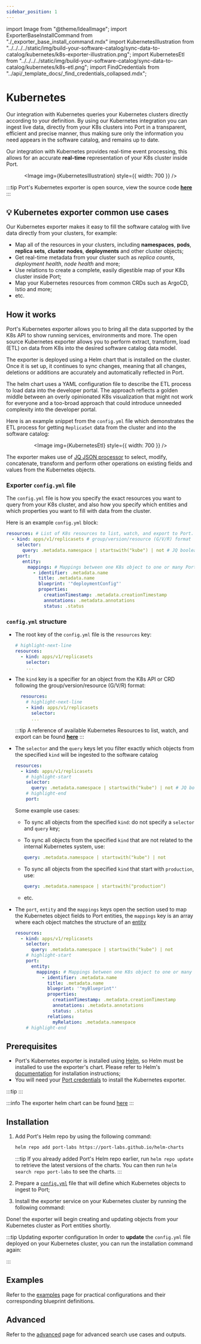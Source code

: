 ```yaml
---
sidebar_position: 1
---
```


import Image from "@theme/IdealImage";
import ExporterBaseInstallCommand from "./\_exporter_base_install_command.mdx"
import KubernetesIllustration from "../../../../static/img/build-your-software-catalog/sync-data-to-catalog/kubernetes/k8s-exporter-illustration.png";
import KubernetesEtl from "../../../../static/img/build-your-software-catalog/sync-data-to-catalog/kubernetes/k8s-etl.png";
import FindCredentials from "../api/\_template_docs/\_find_credentials_collapsed.mdx";

# Kubernetes

Our integration with Kubernetes queries your Kubernetes clusters directly according to your definition. By using our Kubernetes integration you can ingest live data, directly from your K8s clusters into Port in a transparent, efficient and precise manner, thus making sure only the information you need appears in the software catalog, and remains up to date.

Our integration with Kubernetes provides real-time event processing, this allows for an accurate **real-time** representation of your K8s cluster inside Port.

<center>

<Image img={KubernetesIllustration} style={{ width: 700 }} />

</center>

:::tip
Port's Kubernetes exporter is open source, view the source code [**here**](https://github.com/port-labs/port-k8s-exporter)
:::

## 💡 Kubernetes exporter common use cases

Our Kubernetes exporter makes it easy to fill the software catalog with live data directly from your clusters, for example:

- Map all of the resources in your clusters, including **namespaces**, **pods**, **replica sets**, **cluster nodes**, **deployments** and other cluster objects;
- Get real-time metadata from your cluster such as _replica counts_, _deployment health_, _node health_ and more;
- Use relations to create a complete, easily digestible map of your K8s cluster inside Port;
- Map your Kubernetes resources from common CRDs such as ArgoCD, Istio and more;
- etc.

## How it works

Port's Kubernetes exporter allows you to bring all the data supported by the K8s API to show running services, environments and more. The open source Kubernetes exporter allows you to perform extract, transform, load (ETL) on data from K8s into the desired software catalog data model.

The exporter is deployed using a Helm chart that is installed on the cluster. Once it is set up, it continues to sync changes, meaning that all changes, deletions or additions are accurately and automatically reflected in Port.

The helm chart uses a YAML configuration file to describe the ETL process to load data into the developer portal. The approach reflects a golden middle between an overly opinionated K8s visualization that might not work for everyone and a too-broad approach that could introduce unneeded complexity into the developer portal.

Here is an example snippet from the `config.yml` file which demonstrates the ETL process for getting `ReplicaSet` data from the cluster and into the software catalog:

<center>

<Image img={KubernetesEtl} style={{ width: 700 }} />

</center>

The exporter makes use of [JQ JSON processor](https://stedolan.github.io/jq/manual/) to select, modify, concatenate, transform and perform other operations on existing fields and values from the Kubernetes objects.

### Exporter `config.yml` file

The `config.yml` file is how you specify the exact resources you want to query from your K8s cluster, and also how you specify which entities and which properties you want to fill with data from the cluster.

Here is an example `config.yml` block:

```yaml showLineNumbers
resources: # List of K8s resources to list, watch, and export to Port.
  - kind: apps/v1/replicasets # group/version/resource (G/V/R) format
    selector:
      query: .metadata.namespace | startswith("kube") | not # JQ boolean query. If evaluated to false - skip syncing the object.
    port:
      entity:
        mappings: # Mappings between one K8s object to one or many Port Entities. Each value is a JQ query.
          - identifier: .metadata.name
            title: .metadata.name
            blueprint: '"deploymentConfig"'
            properties:
              creationTimestamp: .metadata.creationTimestamp
              annotations: .metadata.annotations
              status: .status
```

### `config.yml` structure

- The root key of the `config.yml` file is the `resources` key:

  ```yaml showLineNumbers
  # highlight-next-line
  resources:
    - kind: apps/v1/replicasets
      selector:
      ...
  ```

- The `kind` key is a specifier for an object from the K8s API or CRD following the group/version/resource (G/V/R) format:

  ```yaml showLineNumbers
    resources:
      # highlight-next-line
      - kind: apps/v1/replicasets
        selector:
        ...
  ```

  :::tip
  A reference of available Kubernetes Resources to list, watch, and export can be found [**here**](https://kubernetes.io/docs/reference/kubernetes-api/)
  :::

- The `selector` and the `query` keys let you filter exactly which objects from the specified `kind` will be ingested to the software catalog

  ```yaml showLineNumbers
  resources:
    - kind: apps/v1/replicasets
      # highlight-start
      selector:
        query: .metadata.namespace | startswith("kube") | not # JQ boolean query. If evaluated to false - skip syncing the object.
      # highlight-end
      port:
  ```

  Some example use cases:

  - To sync all objects from the specified `kind`: do not specify a `selector` and `query` key;
  - To sync all objects from the specified `kind` that are not related to the internal Kubernetes system, use:

    ```yaml showLineNumbers
    query: .metadata.namespace | startswith("kube") | not
    ```

  - To sync all objects from the specified `kind` that start with `production`, use:

    ```yaml showLineNumbers
    query: .metadata.namespace | startswith("production")
    ```

  - etc.

- The `port`, `entity` and the `mappings` keys open the section used to map the Kubernetes object fields to Port entities, the `mappings` key is an array where each object matches the structure of an [entity](../sync-data-to-catalog.md#entity-json-structure)

  ```yaml showLineNumbers
  resources:
    - kind: apps/v1/replicasets
      selector:
        query: .metadata.namespace | startswith("kube") | not
      # highlight-start
      port:
        entity:
          mappings: # Mappings between one K8s object to one or many Port Entities. Each value is a JQ query.
            - identifier: .metadata.name
              title: .metadata.name
              blueprint: '"myBlueprint"'
              properties:
                creationTimestamp: .metadata.creationTimestamp
                annotations: .metadata.annotations
                status: .status
              relations:
                myRelation: .metadata.namespace
      # highlight-end
  ```

## Prerequisites

- Port's Kubernetes exporter is installed using [Helm](https://helm.sh), so Helm must be installed to use the exporter's chart. Please refer to
  Helm's [documentation](https://helm.sh/docs) for installation instructions;
- You will need your [Port credentials](../api/api.md#find-your-port-credentials) to install the Kubernetes exporter.

:::tip
<FindCredentials />
:::

:::info
The exporter helm chart can be found [here](https://github.com/port-labs/helm-charts/tree/main/charts/port-k8s-exporter)
:::

## Installation

1. Add Port's Helm repo by using the following command:

   ```bash showLineNumbers
   helm repo add port-labs https://port-labs.github.io/helm-charts
   ```

   :::tip
   If you already added Port's Helm repo earlier, run `helm repo update` to retrieve the latest versions of the charts. You can then run `helm search repo port-labs` to see the charts.
   :::

2. Prepare a [`config.yml`](#exporter-configyml-file) file that will define which Kubernetes objects to ingest to Port;

3. Install the exporter service on your Kubernetes cluster by running the following command:

   <ExporterBaseInstallCommand />

Done! the exporter will begin creating and updating objects from your Kubernetes cluster as Port entities shortly.

:::tip Updating exporter configuration
In order to **update** the `config.yml` file deployed on your Kubernetes cluster, you can run the installation command again:

<ExporterBaseInstallCommand />

:::

## Examples

Refer to the [examples](./examples.md) page for practical configurations and their corresponding blueprint definitions.

## Advanced

Refer to the [advanced](./advanced.md) page for advanced search use cases and outputs.
